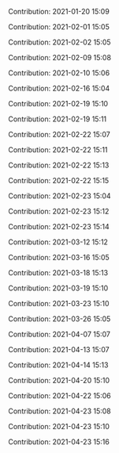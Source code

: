 Contribution: 2021-01-20 15:09

Contribution: 2021-02-01 15:05

Contribution: 2021-02-02 15:05

Contribution: 2021-02-09 15:08

Contribution: 2021-02-10 15:06

Contribution: 2021-02-16 15:04

Contribution: 2021-02-19 15:10

Contribution: 2021-02-19 15:11

Contribution: 2021-02-22 15:07

Contribution: 2021-02-22 15:11

Contribution: 2021-02-22 15:13

Contribution: 2021-02-22 15:15

Contribution: 2021-02-23 15:04

Contribution: 2021-02-23 15:12

Contribution: 2021-02-23 15:14

Contribution: 2021-03-12 15:12

Contribution: 2021-03-16 15:05

Contribution: 2021-03-18 15:13

Contribution: 2021-03-19 15:10

Contribution: 2021-03-23 15:10

Contribution: 2021-03-26 15:05

Contribution: 2021-04-07 15:07

Contribution: 2021-04-13 15:07

Contribution: 2021-04-14 15:13

Contribution: 2021-04-20 15:10

Contribution: 2021-04-22 15:06

Contribution: 2021-04-23 15:08

Contribution: 2021-04-23 15:10

Contribution: 2021-04-23 15:16

